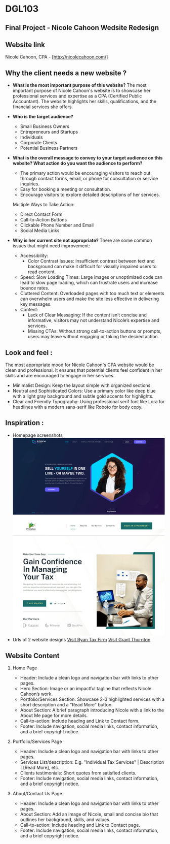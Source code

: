 #  DGL103
## Final Project - Nicole Cahoon Wedsite Redesign

## Website link
Nicole Cahoon, CPA -  [http://nicolecahoon.com/] 

## Why the client needs a new website ?

- __What is the most important purpose of this website?__
The most important purpose of Nicole Cahoon's website is to showcase her professional services and expertise as a CPA (Certified Public Accountant). The website highlights her skills, qualifications, and the financial services she offers.

- __Who is the target audience?__
    - Small Business Owners
    - Entrepreneurs and Startups
    - Individuals
    - Corporate Clients
    - Potential Business Partners

- __What is the overall message to convey to your target audience on this website? What action do you want the audience to perform?__
    - The primary action would be encouraging visitors to reach out through contact forms, email, or phone for consultation or service inquiries.
    - Easy for booking a meeting or consultation.
    - Encourage visitors to explore detailed descriptions of her services.

    Multiple Ways to Take Action:
    - Direct Contact Form
    - Call-to-Action Buttons
    - Clickable Phone Number and Email
    - Social Media Links
    
- __Why is her current site not appropriate?__
There are some common issues that might need improvement:
    - Accessibility:
        - Color Contrast Issues: Insufficient contrast between text and background can make it difficult for visually impaired users to read content.
    - Speed: Slow Loading Times: Large images or unoptimized code can lead to slow page loading, which can frustrate users and increase bounce rates.
    - Cluttered Content: Overloaded pages with too much text or elements can overwhelm users and make the site less effective in delivering key messages.
    - Content:
        - Lack of Clear Messaging: If the content isn’t concise and informative, visitors may not understand Nicole’s expertise and services.    
        - Missing CTAs: Without strong call-to-action buttons or prompts, users may leave without engaging or taking the desired action.


## Look and feel :

The most appropriate mood for Nicole Cahoon's CPA website would be clean and professional. It ensures that potential clients feel confident in her skills and are encouraged to engage in her services.
- Minimalist Design: Keep the layout simple with organized sections.
- Neutral and Sophisticated Colors: Use a primary color like deep blue with a light gray background and subtle gold accents for highlights.
- Clear and Friendly Typography: Using professional serif font like Lora for headlines with a modern sans-serif like Roboto for body copy.


## Inspiration : 
- Homepage screenshots 
![Image1](./images/img1.png)
![Image2](./images/img2.png)
- Urls of 2 website designs
[Visit Ryan Tax Firm](https://ryan.com/canada/)
[Visit Grant Thornton](https://www.doanegrantthornton.ca/)

## Website Content

1. Home Page
    - Header: Include a clean logo and navigation bar with links to other pages.
    - Hero Section: Image or an impactful tagline that reflects Nicole Cahoon’s work.
    - Portfolio/Services Section: Showcase 2-3 highlighted services with a short description and a "Read More" button.
    - About Section: A brief paragraph introducing Nicole with a link to the About Me page for more details.
    - Call-to-action: Include heading and Link to Contact form.
    - Footer: Include navigation, social media links, contact information, and a brief copyright notice.

2. Portfolio/Services Page
    - Header: Include a clean logo and navigation bar with links to other pages.
    - Services List/description: E.g. "Individual Tax Services" | Description | [Read More], etc.
    - Clients testimonials: Short quotes from satisfied clients.
    - Footer: Include navigation, social media links, contact information, and a brief copyright notice.

3. About/Contact Us Page
    - Header: Include a clean logo and navigation bar with links to other pages.
    - About Section: Add an image of Nicole, small and concise bio that outlines her background, skills, and values.
    - Call-to-action: Include heading and Link to Contact page.
    - Footer: Include navigation, social media links, contact information, and a brief copyright notice.


